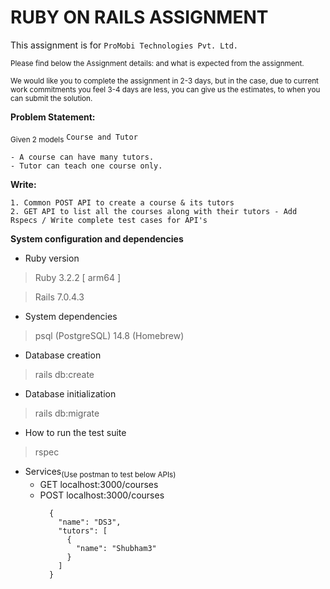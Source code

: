 # RUBY ON RAILS ASSIGNMENT

This assignment is for
  `ProMobi Technologies Pvt. Ltd.`

  <sub>Please find below the Assignment details: and what is expected from the assignment.</sub>
  
  <sub>We would like you to complete the assignment in 2-3 days, but in the case, due to current work commitments you feel 3-4 days are less, you can give us the estimates, to when you can submit the solution.</sub>

  __Problem Statement:__
    
  <sub>Given 2 models</sub> `Course and Tutor`

    - A course can have many tutors.
    - Tutor can teach one course only.

  __Write:__

    1. Common POST API to create a course & its tutors
    2. GET API to list all the courses along with their tutors - Add Rspecs / Write complete test cases for API's

__System configuration and dependencies__
* Ruby version
> Ruby 3.2.2 [ arm64 ]

> Rails 7.0.4.3

* System dependencies
> psql (PostgreSQL) 14.8 (Homebrew)
* Database creation
> rails db:create
* Database initialization
> rails db:migrate
* How to run the test suite
> rspec
* Services<sub>(Use postman to test below APIs)</sub>
  - GET localhost:3000/courses
  - POST localhost:3000/courses
      ```
        {
          "name": "DS3",
          "tutors": [
            {
              "name": "Shubham3"
            }
          ]
        }
      ```
